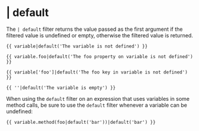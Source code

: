 # | default

The `| default` filter returns the value passed as the first argument if the filtered value is undefined or empty, otherwise the filtered value is returned.

```twig
{{ variable|default('The variable is not defined') }}

{{ variable.foo|default('The foo property on variable is not defined') }}

{{ variable['foo']|default('The foo key in variable is not defined') }}

{{ ''|default('The variable is empty') }}
```

When using the `default` filter on an expression that uses variables in some method calls, be sure to use the `default` filter whenever a variable can be undefined:

```twig
{{ variable.method(foo|default('bar'))|default('bar') }}
```
